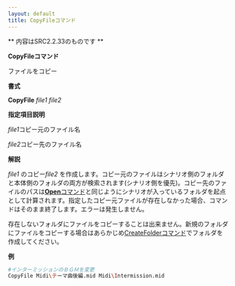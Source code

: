 ```yaml
---
layout: default
title: CopyFileコマンド
---
```

** 内容はSRC2.2.33のものです **

**CopyFileコマンド**

ファイルをコピー

**書式**

**CopyFile** *file1 file2*

**指定項目説明**

*file1*コピー元のファイル名

*file2*コピー先のファイル名

**解説**

*file1* のコピー*file2* を作成します。コピー元のファイルはシナリオ側のフォルダと本体側のフォルダの両方が検索されます(シナリオ側を優先)。コピー先のファイルのパスは[**Open**コマンド](Openコマンド.md)と同じようにシナリオが入っているフォルダを起点として計算されます。指定したコピー元ファイルが存在しなかった場合、コマンドはそのまま終了します。エラーは発生しません。

存在しないフォルダにファイルをコピーすることは出来ません。新規のフォルダにファイルをコピーする場合はあらかじめ[CreateFolderコマンド](CreateFolderコマンド.md)でフォルダを作成してください。

**例**
```sh
#インターミッションのＢＧＭを変更
CopyFile Midi\テーマ曲後編.mid Midi\Intermission.mid
```

